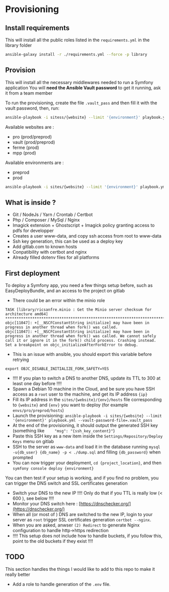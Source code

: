 # Provisioning

## Install requirements

This will install all the public roles listed in the `requirements.yml` in the library folder

```bash
ansible-galaxy install -r ./requirements.yml --force -p library
```

## Provision

This will install all the necessary middlewares needed to run a Symfony application
You will **need the Ansible Vault password** to get it running, ask it from a team member

To run the provisioning, create the file `.vault_pass` and then fill it with the vault password, then, run:

```bash
ansible-playbook -i sitess/{website} --limit '{environment}' playbook.yml --ask-vault-pass
```

Available websites are :
* pro (prod/preprod)
* vault (prod/preprod)
* ferme (prod)
* mpp (prod)

Available environments are :
* preprod
* prod

```bash
ansible-playbook -i sites/{website} --limit '{environment}' playbook.yml --vault-password-file=.vault_pass
```

## What is inside ?

* Git / NodeJs / Yarn / Crontab / Certbot
* Php / Composer / MySql / Nginx
* Imagick extension + Ghostscript + Imagick policy granting access to pdfs for developper
* Creates a user www-data, and copy ssh access from root to www-data
* Ssh key generation, this can be used as a deploy key
* Add gitlab.com to known hosts
* Conpatibility with certbot and nginx
* Already filled dotenv files for all platforms

## First deployment

To deploy a Symfony app, you need a few things setup before, such as EasyDeployBundle, and an access to the project on gitlab

* There could be an error within the minio role
```
TASK [library/ricsanfre.minio : Get the Minio server checksum for architecture amd64] ****************************************************************************************
objc[11047]: +[__NSCFConstantString initialize] may have been in progress in another thread when fork() was called.
objc[11047]: +[__NSCFConstantString initialize] may have been in progress in another thread when fork() was called. We cannot safely call it or ignore it in the fork() child process. Crashing instead. Set a breakpoint on objc_initializeAfterForkError to debug.
```
* This is an issue with ansible, you should export this variable before retrying
```
export OBJC_DISABLE_INITIALIZE_FORK_SAFETY=YES
```

* ‼️‼️ If you plan to switch a DNS to another DNS, update its TTL to 300 at least one day before ‼️‼️
* Spawn a Debian 10 machine in the Cloud, and be sure you have SSH access as a `root` user to the machine, and get its IP address `{ip}`
* Fill its IP address in the `sites/{website}/{env}/hosts` file corresponding to `{website}` and `{env}` you want to deploy (for example `envs/pro/preprod/hosts`)
* Launch the provisioning: `ansible-playbook -i sites/{website} --limit '{environment}' playbook.yml --vault-password-file=.vault_pass`
* At the end of the provisioning, it should output the generated SSH key (something like `    "msg": "{ssh_key_content}"`)
* Paste this SSH key as a new item inside the `Settings/Repository/Deploy Keys` menu on gitlab
* SSH to the server as `www-data` and load it in the database running `mysql -u{db_user} {db_name} -p < ./dump.sql` and filling `{db_password}` when prompted
* You can now trigger your deployment, `cd {project_location}`, and then `symfony console deploy {environment}`

You can then test if your setup is working, and if you find no problem, you can trigger the DNS switch and SSL certificates generation

* Switch your DNS to the new IP ‼️‼️ Only do that if you TTL is really low (< 600 ), see below ‼️‼️
* Monitor your DNS switch here : [https://dnschecker.org/](https://dnschecker.org/)
* When all (or most of ) DNS are switched to the new IP, login to your server as `root` trigger SSL certificates generation `certbot --nginx`.
* When you are asked, anwser `(2) Redirect` to generate Nginx configuration to handle http->https redirection
* ‼️‼️ This setup does not include how to handle buckets, if you follow this, point to the old buckets if they exist ‼️‼️

## TODO

This section handles the things I would like to add to this repo to make it really better

* Add a role to handle generation of the `.env` file.
